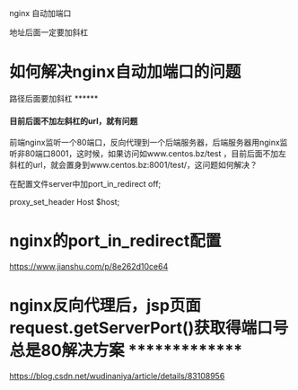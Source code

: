 nginx 自动加端口





地址后面一定要加斜杠





# 如何解决nginx自动加端口的问题



路径后面要加斜杠 ******

#### 目前后面不加左斜杠的url，就有问题



前端nginx监听一个80端口，反向代理到一个后端服务器，后端服务器用nginx监听非80端口8001，这时候，如果访问如www.centos.bz/test  ，目前后面不加左斜杠的url，就会置身到www.centos.bz:8001/test/，这问题如何解决？





在配置文件server中加port_in_redirect off;



proxy_set_header Host $host;



# nginx的port_in_redirect配置

https://www.jianshu.com/p/8e262d10ce64













# nginx反向代理后，jsp页面request.getServerPort()获取得端口号总是80解决方案   *************

https://blog.csdn.net/wudinaniya/article/details/83108956